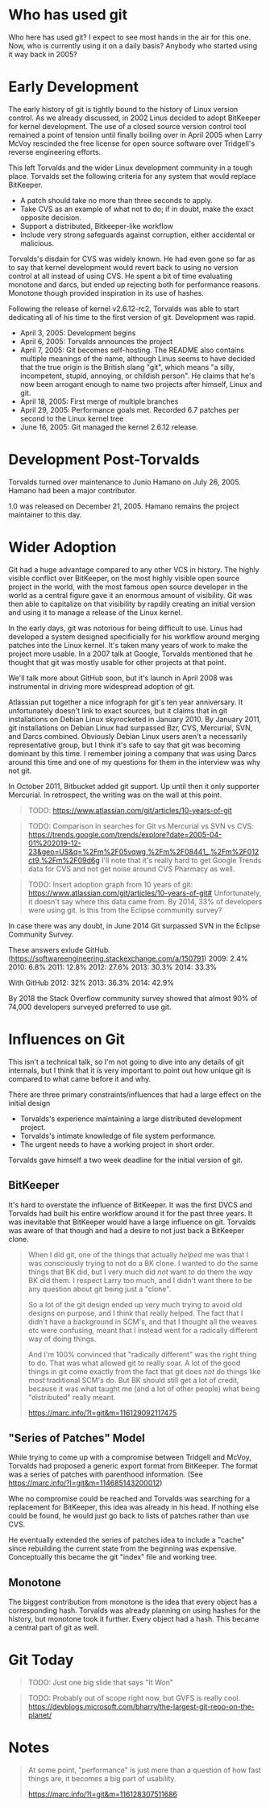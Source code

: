 # Who has used git
Who here has used git? I expect to see most hands in the air for this one. Now, who is currently using it on a daily basis? Anybody who started using it way back in 2005?

# Early Development
The early history of git is tightly bound to the history of Linux version control. As we already discussed, in 2002 Linus decided to adopt BitKeeper for kernel development. The use of a closed source version control tool remained a point of tension until finally boiling over in April 2005 when Larry McVoy rescinded the free license for open source software over Tridgell's reverse engineering efforts.

This left Torvalds and the wider Linux development community in a tough place. Torvalds set the following criteria for any system that would replace BitKeeper.
* A patch should take no more than three seconds to apply.
* Take CVS as an example of what not to do; if in doubt, make the exact opposite decision.
* Support a distributed, Bitkeeper-like workflow
* Include very strong safeguards against corruption, either accidental or malicious.

Torvalds's disdain for CVS was widely known. He had even gone so far as to say that kernel development would revert back to using no version control at all instead of using CVS. He spent a bit of time evaluating monotone and darcs, but ended up rejecting both for performance reasons. Monotone though provided inspiration in its use of hashes.

Following the release of kernel v2.6.12-rc2, Torvalds was able to start dedicating all of his time to the first version of git. Development was rapid.

* April 3, 2005: Development begins
* April 6, 2005: Torvalds announces the project
* April 7, 2005: Git becomes self-hosting. The README also contains multiple meanings of the name, although Linus seems to have decided that the true origin is the British slang "git", which means "a silly, incompetent, stupid, annoying, or childish person". He claims that he's now been arrogant enough to name two projects after himself, Linux and git.
* April 18, 2005: First merge of multiple branches
* April 29, 2005: Performance goals met. Recorded 6.7 patches per second to the Linux kernel tree
* June 16, 2005: Git managed the kernel 2.6.12 release.

# Development Post-Torvalds
Torvalds turned over maintenance to Junio Hamano on July 26, 2005. Hamano had been a major contributor.

1.0 was released on December 21, 2005. Hamano remains the project maintainer to this day.

# Wider Adoption
Git had a huge advantage compared to any other VCS in history. The highly visible conflict over BitKeeper, on the most highly visible open source project in the world, with the most famous open source developer in the world as a central figure gave it an enormous amount of visibility. Git was then able to capitalize on that visibility by rapdily creating an initial version and using it to manage a release of the Linux kernel.

In the early days, git was notorious for being difficult to use. Linus had developed a system designed specificially for his workflow around merging patches into the Linux kernel. It's taken many years of work to make the project more usable. In a 2007 talk at Google, Torvalds mentioned that he thought that git was mostly usable for other projects at that point.

We'll talk more about GitHub soon, but it's launch in April 2008 was instrumental in driving more widespread adoption of git.

Atlassian put together a nice infograph for git's ten year anniversary. It unfortunately doesn't link to exact sources, but it claims that in git installations on Debian Linux skyrocketed in January 2010. By January 2011, git installations on Debian Linux had surpassed Bzr, CVS, Mercurial, SVN, and Darcs combined. Obviously Debian Linux users aren't a necessarily representative group, but I think it's safe to say that git was becoming dominant by this time. I remember joining a company that was using Darcs around this time and one of my questions for them in the interview was why not git.

In October 2011, Bitbucket added git support. Up until then it only supporter Mercurial. In retrospect, the writing was on the wall at this point.

> TODO: https://www.atlassian.com/git/articles/10-years-of-git

> TODO: Comparison in searches for Git vs Mercurial vs SVN vs CVS: https://trends.google.com/trends/explore?date=2005-04-01%202019-12-23&geo=US&q=%2Fm%2F05vqwg,%2Fm%2F08441_,%2Fm%2F012ct9,%2Fm%2F09d6g I'll note that it's really hard to get Google Trends data for CVS and not get noise around CVS Pharmacy as well.

> TODO: Insert adoption graph from 10 years of git: https://www.atlassian.com/git/articles/10-years-of-git# Unfortunately, it doesn't say where this data came from. By 2014, 33% of developers were using git. Is this from the Eclipse community survey?

In case there was any doubt, in June 2014 Git surpassed SVN in the Eclipse Community Survey.

These answers exlude GitHub. (https://softwareengineering.stackexchange.com/a/150791)
2009: 2.4%
2010: 6.8%
2011: 12.8%
2012: 27.6%
2013: 30.3%
2014: 33.3%

With GitHub
2012: 32%
2013: 36.3%
2014: 42.9%

By 2018 the Stack Overflow community survey showed that almost 90% of 74,000 developers surveyed preferred to use git.

# Influences on Git
This isn't a technical talk, so I'm not going to dive into any details of git internals, but I think that it is very important to point out how unique git is compared to what came before it and why.

There are three primary constraints/influences that had a large effect on the initial design
* Torvalds's experience maintaining a large distributed development project.
* Torvalds's intimate knowledge of file system performance.
* The urgent needs to have a working project in short order.

Torvalds gave himself a two week deadline for the initial version of git. 

## BitKeeper
It's hard to overstate the influence of BitKeeper. It was the first DVCS and Torvalds had built his entire workflow around it for the past three years. It was inevitable that BitKeeper would have a large influence on git. Torvalds was aware of that though and had a desire to not just back a BitKeeper clone.

> When I did git, one of the things that actually _helped_ me was that I 
   was consciously trying to not do a BK clone. I wanted to do the same 
   things that BK did, but I very much did _not_ want to do them the _way_ 
   BK did them. I respect Larry too much, and I didn't want there to be 
   any question about git being just a "clone".
>
> So a lot of the git design ended up very much trying to avoid old 
   designs on purpose, and I think that really helped. The fact that I 
   didn't have a background in SCM's, and that I thought all the weaves 
   etc were confusing, meant that I instead went for a radically different 
   way of doing things.
>
> And I'm 100% convinced that "radically different" was the right thing 
   to do. That was what allowed git to really soar. A lot of the good 
   things in git come exactly from the fact that git does _not_ do things 
   like most traditional SCM's do. But BK should still get a lot of 
   credit, because it was what taught me (and a lot of other people) what 
   being "distributed" really meant.
>
> https://marc.info/?l=git&m=116129092117475

## "Series of Patches" Model
While trying to come up with a compromise between Tridgell and McVoy, Torvalds had proposed a generic export format from BitKeeper. The format was a series of patches with parenthood information. (See https://marc.info/?l=git&m=114685143200012)

Whe no compromise could be reached and Torvalds was searching for a replacement for BitKeeper, this idea was already in his head. If nothing else could be found, he would just go back to lists of patches rather than use CVS.

He eventually extended the series of patches idea to include a "cache" since rebuilding the current state from the beginning was expensive. Conceptually this became the git "index" file and working tree. 

## Monotone
The biggest contribution from monotone is the idea that every object has a corresponding hash. Torvalds was already planning on using hashes for the history, but monotone took it further. Every object had a hash. This became a central part of git as well.

# Git Today
> TODO: Just one big slide that says "It Won"

> TODO: Probably out of scope right now, but GVFS is really cool. https://devblogs.microsoft.com/bharry/the-largest-git-repo-on-the-planet/

# Notes

> At some point, "performance" is just more than a question of how fast 
things are, it becomes a big part of usability.
>
> https://marc.info/?l=git&m=116128307511686